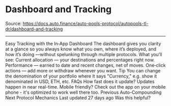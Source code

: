 # Dashboard and Tracking

Source: https://docs.auto.finance/auto-pools-protocol/autopools-tl-dr/dashboard-and-tracking

---

Easy Tracking with the In‑App Dashboard
The dashboard gives you clarity at a glance so you always know
what you own, where it’s deployed, and how it’s doing
—without spelunking through multiple protocols.
What you’ll see:
Current allocation
— your destinations and percentages right now.
Performance
— earned to date and recent changes, net of moves.
One‑click actions
— add more or withdraw whenever you want.
Tip
You can change the denomination of your portfolio where it says "Currency," e.g. show it denominated in USD, ETH, etc.
FAQs
How fast does it update?
Updates happen in near real-time.
Mobile friendly?
Check out the app on your mobile phone - it's optimized to work well there too.
Previous
Auto-Compounding
Next
Protocol Mechanics
Last updated
27 days ago
Was this helpful?